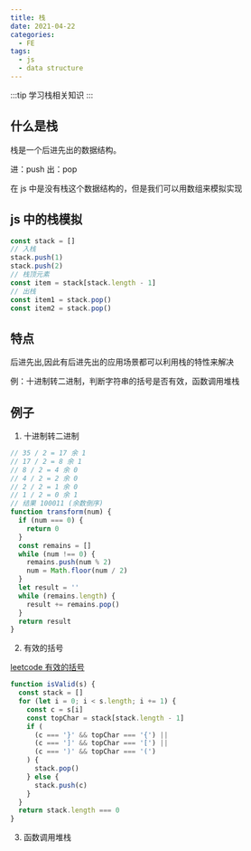 ```yaml
---
title: 栈
date: 2021-04-22
categories:
  - FE
tags:
  - js
  - data structure
---
```


:::tip
学习栈相关知识
:::

<!-- more -->

## 什么是栈

栈是一个后进先出的数据结构。

进：push
出：pop

在 js 中是没有栈这个数据结构的，但是我们可以用数组来模拟实现

## js 中的栈模拟

```js
const stack = []
// 入栈
stack.push(1)
stack.push(2)
// 栈顶元素
const item = stack[stack.length - 1]
// 出栈
const item1 = stack.pop()
const item2 = stack.pop()
```

## 特点

后进先出,因此有后进先出的应用场景都可以利用栈的特性来解决

例：十进制转二进制，判断字符串的括号是否有效，函数调用堆栈

## 例子

1. 十进制转二进制

```js
// 35 / 2 = 17 余 1
// 17 / 2 = 8 余 1
// 8 / 2 = 4 余 0
// 4 / 2 = 2 余 0
// 2 / 2 = 1 余 0
// 1 / 2 = 0 余 1
// 结果 100011 (余数倒序)
function transform(num) {
  if (num === 0) {
    return 0
  }
  const remains = []
  while (num !== 0) {
    remains.push(num % 2)
    num = Math.floor(num / 2)
  }
  let result = ''
  while (remains.length) {
    result += remains.pop()
  }
  return result
}
```

2. 有效的括号

[leetcode 有效的括号](https://leetcode-cn.com/problems/valid-parentheses/)

```js
function isValid(s) {
  const stack = []
  for (let i = 0; i < s.length; i += 1) {
    const c = s[i]
    const topChar = stack[stack.length - 1]
    if (
      (c === '}' && topChar === '{') ||
      (c === ']' && topChar === '[') ||
      (c === ')' && topChar === '(')
    ) {
      stack.pop()
    } else {
      stack.push(c)
    }
  }
  return stack.length === 0
}
```

3. 函数调用堆栈
